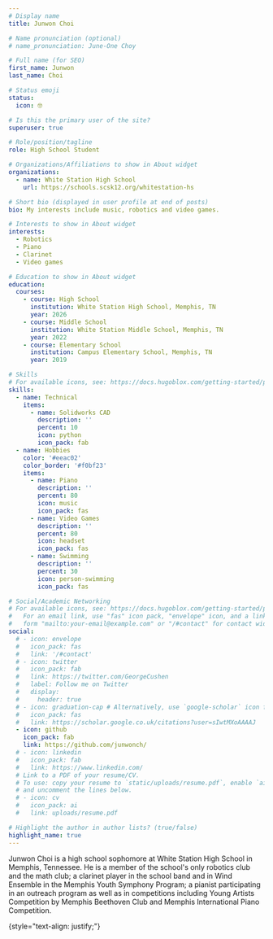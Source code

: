 ```yaml
---
# Display name
title: Junwon Choi

# Name pronunciation (optional)
# name_pronunciation: June-One Choy

# Full name (for SEO)
first_name: Junwon
last_name: Choi

# Status emoji
status:
  icon: 🤓

# Is this the primary user of the site?
superuser: true

# Role/position/tagline
role: High School Student

# Organizations/Affiliations to show in About widget
organizations:
  - name: White Station High School
    url: https://schools.scsk12.org/whitestation-hs

# Short bio (displayed in user profile at end of posts)
bio: My interests include music, robotics and video games.

# Interests to show in About widget
interests:
  - Robotics
  - Piano
  - Clarinet
  - Video games

# Education to show in About widget
education:
  courses:
    - course: High School
      institution: White Station High School, Memphis, TN
      year: 2026
    - course: Middle School
      institution: White Station Middle School, Memphis, TN
      year: 2022
    - course: Elementary School
      institution: Campus Elementary School, Memphis, TN
      year: 2019

# Skills
# For available icons, see: https://docs.hugoblox.com/getting-started/page-builder/#icons
skills:
  - name: Technical
    items:
      - name: Solidworks CAD
        description: ''
        percent: 10
        icon: python
        icon_pack: fab
  - name: Hobbies
    color: '#eeac02'
    color_border: '#f0bf23'
    items:
      - name: Piano
        description: ''
        percent: 80
        icon: music
        icon_pack: fas
      - name: Video Games
        description: ''
        percent: 80
        icon: headset
        icon_pack: fas
      - name: Swimming
        description: ''
        percent: 30
        icon: person-swimming
        icon_pack: fas

# Social/Academic Networking
# For available icons, see: https://docs.hugoblox.com/getting-started/page-builder/#icons
#   For an email link, use "fas" icon pack, "envelope" icon, and a link in the
#   form "mailto:your-email@example.com" or "/#contact" for contact widget.
social:
  # - icon: envelope
  #   icon_pack: fas
  #   link: '/#contact'
  # - icon: twitter
  #   icon_pack: fab
  #   link: https://twitter.com/GeorgeCushen
  #   label: Follow me on Twitter
  #   display:
  #     header: true
  # - icon: graduation-cap # Alternatively, use `google-scholar` icon from `ai` icon pack
  #   icon_pack: fas
  #   link: https://scholar.google.co.uk/citations?user=sIwtMXoAAAAJ
  - icon: github
    icon_pack: fab
    link: https://github.com/junwonch/
  # - icon: linkedin
  #   icon_pack: fab
  #   link: https://www.linkedin.com/
  # Link to a PDF of your resume/CV.
  # To use: copy your resume to `static/uploads/resume.pdf`, enable `ai` icons in `params.yaml`,
  # and uncomment the lines below.
  # - icon: cv
  #   icon_pack: ai
  #   link: uploads/resume.pdf

# Highlight the author in author lists? (true/false)
highlight_name: true
---
```


Junwon Choi is a high school sophomore at White Station High School in Memphis, Tennessee. He is a member of the school's only robotics club and the math club; a clarinet player in the school band and in Wind Ensemble in the Memphis Youth Symphony Program; a pianist participating in an outreach program as well as in competitions including Young Artists Competition by Memphis Beethoven Club and Memphis International Piano Competition.

{style="text-align: justify;"}
